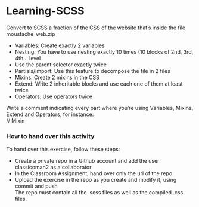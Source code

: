 # Learning-SCSS
Convert to SCSS a fraction of the CSS of the website that’s inside the file  moustache_web.zip  
- Variables:   Create exactly 2 variables  
- Nesting:   You have to use nesting exactly 10 times (10 blocks of 2nd, 3rd, 4th… level  
- Use the parent selector exactly twice  
- Partials/Import:   Use this feature to decompose the file in 2 files   
- Mixins:   Create 2 mixins in the CSS  
- Extend:  Write 2 inheritable blocks and use each one of them at least twice  
- Operators: Use operators twice  

Write a comment indicating every part where you’re using Variables, Mixins, Extend and Operators, for instance:  
	    //  Mixin   
### How to hand over this activity 
To hand over this exercise, follow these steps:  
- Create a private repo in a Github account and add the user classicoman2 as a collaborator  
- In the Classroom Assignment, hand over only the url of the repo  
- Upload the exercise in the repo as you create and modify it, using commit and push  
The repo must contain all the .scss files as well as the compiled .css files.  
